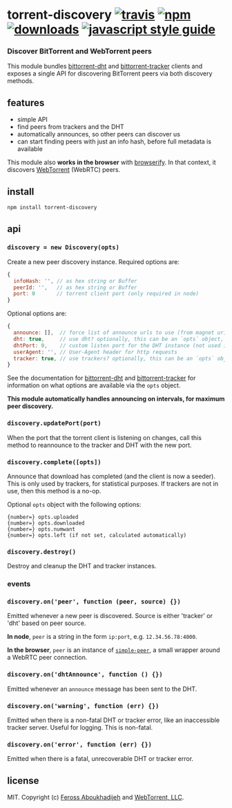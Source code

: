 # torrent-discovery [![travis][travis-image]][travis-url] [![npm][npm-image]][npm-url] [![downloads][downloads-image]][downloads-url] [![javascript style guide][standard-image]][standard-url]

[travis-image]: https://img.shields.io/travis/webtorrent/torrent-discovery/master.svg
[travis-url]: https://travis-ci.org/webtorrent/torrent-discovery
[npm-image]: https://img.shields.io/npm/v/torrent-discovery.svg
[npm-url]: https://npmjs.org/package/torrent-discovery
[downloads-image]: https://img.shields.io/npm/dm/torrent-discovery.svg
[downloads-url]: https://npmjs.org/package/torrent-discovery
[standard-image]: https://img.shields.io/badge/code_style-standard-brightgreen.svg
[standard-url]: https://standardjs.com

### Discover BitTorrent and WebTorrent peers

This module bundles [bittorrent-dht](https://www.npmjs.com/package/bittorrent-dht) and
[bittorrent-tracker](https://www.npmjs.com/package/bittorrent-tracker) clients and exposes a
single API for discovering BitTorrent peers via both discovery methods.

## features

- simple API
- find peers from trackers and the DHT
- automatically announces, so other peers can discover us
- can start finding peers with just an info hash, before full metadata is available

This module also **works in the browser** with [browserify](http://browserify.org). In
that context, it discovers [WebTorrent](http://webtorrent.io) (WebRTC) peers.

## install

```
npm install torrent-discovery
```

## api

### `discovery = new Discovery(opts)`

Create a new peer discovery instance. Required options are:

```js
{
  infoHash: '', // as hex string or Buffer
  peerId: '',   // as hex string or Buffer
  port: 0       // torrent client port (only required in node)
}
```

Optional options are:

```js
{
  announce: [],  // force list of announce urls to use (from magnet uri)
  dht: true,     // use dht? optionally, this can be an `opts` object, or a DHT instance to use (can be reused for multiple torrents)
  dhtPort: 0,    // custom listen port for the DHT instance (not used if DHT instance is given via `opts.dht`)
  userAgent: '', // User-Agent header for http requests
  tracker: true, // use trackers? optionally, this can be an `opts` object
}
```

See the documentation for [bittorrent-dht](https://www.npmjs.com/package/bittorrent-dht) and
[bittorrent-tracker](https://www.npmjs.com/package/bittorrent-tracker) for information on what
options are available via the `opts` object.

**This module automatically handles announcing on intervals, for maximum peer discovery.**

### `discovery.updatePort(port)`

When the port that the torrent client is listening on changes, call this method to
reannounce to the tracker and DHT with the new port.

### `discovery.complete([opts])`

Announce that download has completed (and the client is now a seeder). This is only
used by trackers, for statistical purposes. If trackers are not in use, then
this method is a no-op.

Optional `opts` object with the following options:

```
{number=} opts.uploaded
{number=} opts.downloaded
{number=} opts.numwant
{number=} opts.left (if not set, calculated automatically)
```

### `discovery.destroy()`

Destroy and cleanup the DHT and tracker instances.

### events

### `discovery.on('peer', function (peer, source) {})`

Emitted whenever a new peer is discovered. Source is either 'tracker' or 'dht' based on peer source.

**In node**, `peer` is a string in the form `ip:port`, e.g. `12.34.56.78:4000`.

**In the browser**, `peer` is an instance of
[`simple-peer`](https://www.npmjs.com/package/simple-peer), a small wrapper around a WebRTC
peer connection.

### `discovery.on('dhtAnnounce', function () {})`

Emitted whenever an `announce` message has been sent to the DHT.

### `discovery.on('warning', function (err) {})`

Emitted when there is a non-fatal DHT or tracker error, like an inaccessible tracker
server. Useful for logging. This is non-fatal.

### `discovery.on('error', function (err) {})`

Emitted when there is a fatal, unrecoverable DHT or tracker error.

## license

MIT. Copyright (c) [Feross Aboukhadijeh](https://feross.org) and [WebTorrent, LLC](https://webtorrent.io).

